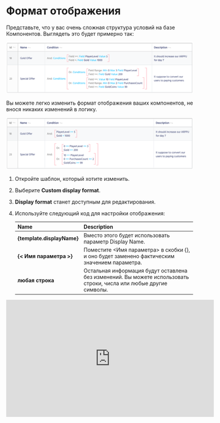 # Формат отображения

Представьте, что у вас очень сложная структура условий на базе Компонентов. Выглядеть это будет примерно так:

![Screenshot](../../img/de_example/de_display_default.png)

Вы можете легко изменить формат отображения ваших компонентов, не внося никаких изменений в логику.

![Screenshot](../../img/de_example/de_display_custom.png)

1. Откройте шаблон, который хотите изменить.
2. Выберите **Custom display format**.
3. **Display format** станет доступным для редактирования.
4. Используйте следующий код для настройки отображения:

    Name              | Description
    ------------------|------
    **{template.displayName}**          | Вместо этого будет использовать параметр Display Name.
    **{< Имя параметра >}**  | Поместите <Имя параметра> в скобки {}, и оно будет заменено фактическим значением параметра.
    **любая строка** | Остальная информация будут оставлена без изменений. Вы можете использовать строки, числа или любые другие символы.

<iframe width="560" height="315" src="https://www.youtube.com/embed/eiNQBAZYswk" title="YouTube video player" frameborder="0" allow="accelerometer; autoplay; clipboard-write; encrypted-media; gyroscope; picture-in-picture" allowfullscreen></iframe>
